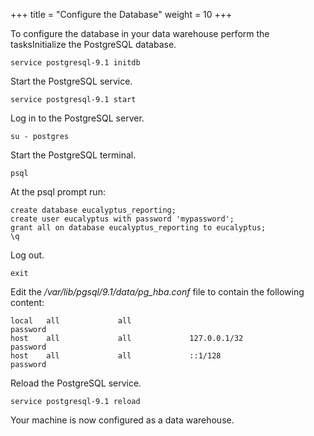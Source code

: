 +++
title = "Configure the Database"
weight = 10
+++

To configure the database in your data warehouse perform the tasksInitialize the PostgreSQL database. 

    service postgresql-9.1 initdb

Start the PostgreSQL service. 

    service postgresql-9.1 start

Log in to the PostgreSQL server. 

    su - postgres

Start the PostgreSQL terminal. 

    psql

At the psql prompt run: 

    create database eucalyptus_reporting;
    create user eucalyptus with password 'mypassword';
    grant all on database eucalyptus_reporting to eucalyptus;
    \q

Log out. 

    exit

Edit the */var/lib/pgsql/9.1/data/pg_hba.conf* file to contain the following content: 

    local   all             all                                     password
    host    all             all             127.0.0.1/32            password
    host    all             all             ::1/128                 password

Reload the PostgreSQL service. 

    service postgresql-9.1 reload

Your machine is now configured as a data warehouse. 